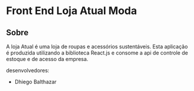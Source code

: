 # Front End Loja Atual Moda
## Sobre

A loja Atual é uma loja de roupas e acessórios sustentáveis.
Esta aplicação é produzida utilizando a biblioteca React.js e consome a api de controle de estoque e de acesso da empresa.

desenvolvedores:
* Dhiego Balthazar